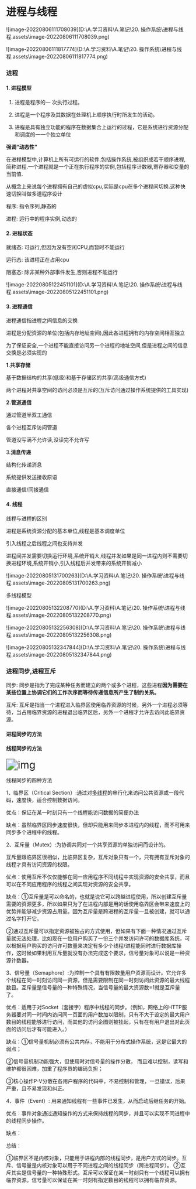 # 进程与线程

![image-20220806111708039](D:\A.学习资料\A.笔记\20. 操作系统\进程与线程.assets\image-20220806111708039.png)

![image-20220806111817774](D:\A.学习资料\A.笔记\20. 操作系统\进程与线程.assets\image-20220806111817774.png)

### 进程

#### 1. 进程模型

1. 进程是程序的一 次执行过程。

2. 进程是一个程序及其数据在处理机上顺序执行时所发生的活动。

3. 进程是具有独立功能的程序在数据集合上运行的过程，它是系统进行资源分配和调度的一一个独立单位

  **强调“动态性”**

在进程模型中,计算机上所有可运行的软件,包括操作系统,被组织成若干顺序进程,简称进程.一个进程就是一个正在执行程序的实例,包括程序计数器,寄存器和变量的当前值.

从概念上来说每个进程拥有自己的虚拟cpu,实际是cpu在多个进程间切换.这种快速切换叫做多道程序设计

程序: 指令序列,静态的

进程: 运行中的程序实例,动态的

#### 2. 进程状态

就绪态: 可运行,但因为没有空闲CPU,而暂时不能运行

运行态: 该进程正在占用cpu

阻塞态: 除非某种外部事件发生,否则进程不能运行

 ![image-20220805122451101](D:\A.学习资料\A.笔记\20. 操作系统\进程与线程.assets\image-20220805122451101.png)

#### 3. 进程通信

进程通信指进程之间信息的交换

进程是分配资源的单位(包括内存地址空间),因此各进程拥有的内存空间相互独立

为了保证安全,一个进程不能直接访问另一个进程的地址空间,但是进程之间的信息交换是必须实现的

**1.共享存储**

基于数据结构的共享(低级)和基于存储区的共享(高级通信方式)

两个进程对共享空间的访问必须是互斥的(互斥访问通过操作系统提供的工具实现)

**2.管道通信**

通过管道半双工通信

各个进程互斥访问管道

管道没写满不允许读,没读完不允许写

3.**消息传递**

结构化传递消息

系统提供发送接收原语

直接通信/间接通信

#### 4. 线程

线程与进程的区别

进程是系统资源分配的基本单位,线程是基本调度单位

引入线程之后线程之间也支持并发

进程间并发需要切换运行环境,系统开销大,线程并发如果是同一进程内则不需要切换进程环境,系统开销小,引入线程后并发带来的系统开销减小

![image-20220805131700263](D:\A.学习资料\A.笔记\20. 操作系统\进程与线程.assets\image-20220805131700263.png)

多线程模型

![image-20220805132208770](D:\A.学习资料\A.笔记\20. 操作系统\进程与线程.assets\image-20220805132208770.png)

![image-20220805132256308](D:\A.学习资料\A.笔记\20. 操作系统\进程与线程.assets\image-20220805132256308.png)

![image-20220805132347844](D:\A.学习资料\A.笔记\20. 操作系统\进程与线程.assets\image-20220805132347844.png)

### 进程同步,进程互斥

同步: 同步是指为了完成某种任务而建立的两个或多个进程，这些进程**因为需要在某些位置上协调它们的工作次序而等待传递信息所产生了制约关系。**

互斥: 互斥是指当一个进程进入临界区使用临界资源的时候，另外一个进程必须等待，当占用临界资源的进程退出临界区后，另外一个进程才允许去访问此临界资源。

#### 进程同步的方法



#### 线程同步的方法

<img src="D:\A.学习资料\A.笔记\20. 操作系统\进程与线程.assets\20171121130628916.png" alt="img" style="zoom: 200%;" />

线程同步的四种方法

1、临界区（Critical Section）:通过对[多线程](https://so.csdn.net/so/search?q=多线程&spm=1001.2101.3001.7020)的串行化来访问公共资源或一段代码，速度快，适合控制数据访问。

优点：保证在某一时刻只有一个线程能访问数据的简便办法

缺点：虽然临界区同步速度很快，但却只能用来同步本进程内的线程，而不可用来同步多个进程中的线程。

 

2、互斥量（Mutex）:为协调共同对一个共享资源的单独访问而设计的。

互斥量跟临界区很相似，比临界区复杂，互斥对象只有一个，只有拥有互斥对象的线程才具有访问资源的权限。

优点：使用互斥不仅仅能够在同一应用程序不同线程中实现资源的安全共享，而且可以在不同应用程序的线程之间实现对资源的安全共享。

缺点：①互斥量是可以命名的，也就是说它可以跨越进程使用，所以创建互斥量需要的资源更多，所以如果只为了在进程内部是用的话使用临界区会带来速度上的优势并能够减少资源占用量。因为互斥量是跨进程的互斥量一旦被创建，就可以通过名字打开它。

②通过互斥量可以指定资源被独占的方式使用，但如果有下面一种情况通过互斥量就无法处理，比如现在一位用户购买了一份三个并发访问许可的数据库系统，可以根据用户购买的访问许可数量来决定有多少个线程/进程能同时进行数据库操作，这时候如果利用互斥量就没有办法完成这个要求，信号量对象可以说是一种资源计数器。

 

3、信号量（Semaphore）:为控制一个具有有限数量用户资源而设计。它允许多个线程在同一时刻访问同一资源，但是需要限制在同一时刻访问此资源的最大线程数目。互斥量是信号量的一种特殊情况，当信号量的最大资源数=1就是互斥量了。

优点：适用于对Socket（套接字）程序中线程的同步。（例如，网络上的HTTP服务器要对同一时间内访问同一页面的用户数加以限制，只有不大于设定的最大用户数目的线程能够进行访问，而其他的访问企图则被挂起，只有在有用户退出对此页面的访问后才有可能进入。）

缺点：①信号量机制必须有公共内存，不能用于分布式操作系统，这是它最大的弱点；

②信号量机制功能强大，但使用时对信号量的操作分散， 而且难以控制，读写和维护都很困难，加重了程序员的编码负担；

③核心操作P-V分散在各用户程序的代码中，不易控制和管理，一旦错误，后果严重，且不易发现和纠正。

 

4、事件（Event）: 用来通知线程有一些事件已发生，从而启动后继任务的开始。

优点：事件对象通过通知操作的方式来保持线程的同步，并且可以实现不同进程中的线程同步操作。

缺点：

 

总结：

①临界区不是内核对象，只能用于进程内部的线程同步，是用户方式的同步。互斥、信号量是内核对象可以用于不同进程之间的线程同步（跨进程同步）。
②互斥其实是信号量的一种特殊形式。互斥可以保证在某一时刻只有一个线程可以拥有临界资源。信号量可以保证在某一时刻有指定数目的线程可以拥有临界资源。
